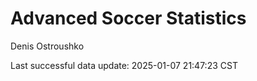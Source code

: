 # Advanced Soccer Statistics
Denis Ostroushko

<!-- gfm -->

Last successful data update: 2025-01-07 21:47:23 CST
